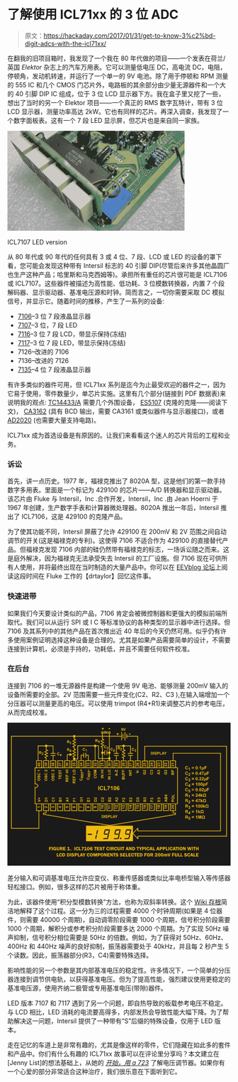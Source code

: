 # 了解使用 ICL71xx 的 3 位 ADC

> 原文：<https://hackaday.com/2017/01/31/get-to-know-3%c2%bd-digit-adcs-with-the-icl71xx/>

在翻我的旧项目箱时，我发现了一个我在 80 年代做的项目——一个发表在荷兰/英国 *Elektor* 杂志上的汽车万用表。它可以测量低电压 DC，高电流 DC，电阻，停顿角，发动机转速，并运行了一个单一的 9V 电池。除了用于停顿和 RPM 测量的 555 IC 和几个 CMOS 门芯片外，电路板的其余部分由少量无源器件和一个大的 40 引脚 DIP IC 组成，位于 3 位 LCD 显示器下方。我在盒子里又挖了一些，想出了当时的另一个 Elektor 项目——一个真正的 RMS 数字瓦特计，带有 3 位 LCD 显示器，测量功率高达 2kW。它也有同样的芯片。再深入调查，我发现了一个数字面板表。这有一个 7 段 LED 显示屏，但芯片也是来自同一家族。

![ICL7107 LED version](img/9ce9cda8a48b55f94d6725113e1dc9a4.png)

ICL7107 LED version

从 80 年代或 90 年代的任何具有 3 或 4 位、7 段、LCD 或 LED 的设备的罩下看，您可能会发现这种带有 Intersil 标志的 40 引脚 DIP(尽管后来许多其他晶圆厂也生产这种产品；哈里斯和马克西姆等)。承担所有重任的芯片很可能是 ICL7106 或 ICL7107。这些器件被描述为高性能、低功耗、3 位模数转换器，内置 7 个段解码器、显示驱动器、基准电压源和时钟。简而言之，一切你需要采取 DC 模拟信号，并显示它。随着时间的推移，产生了一系列的设备:

*   [7106](http://www.intersil.com/en/products/data-converters/precision-a-d-converters/integrating-display-output-a-d-converters/ICL7106.html)–3 位 7 段液晶显示器
*   [7107](http://www.intersil.com/en/products/data-converters/precision-a-d-converters/integrating-display-output-a-d-converters/ICL7106.html)–3 位，7 段 LED
*   [7116](https://www.maximintegrated.com/en/products/analog/data-converters/analog-to-digital-converters/ICL7116.html)–3 位 7 段 LCD，带显示保持(冻结)
*   [7117](https://www.maximintegrated.com/en/products/analog/data-converters/analog-to-digital-converters/ICL7116.html)–3 位 7 段 LED，带显示保持(冻结)
*   7126–改进的 7106
*   7136–改进的 7126
*   [7135](http://www.intersil.com/en/products/data-converters/precision-a-d-converters/integrating-display-output-a-d-converters/ICL7135.html)–4 位 7 段液晶显示器

有许多类似的器件可用，但 ICL71xx 系列是迄今为止最受欢迎的器件之一，因为它易于使用，零件数量少，单芯片实施。这里有几个部分(链接到 PDF 数据表)来说明我的观点: [TC14433/A](http://ww1.microchip.com/downloads/en/DeviceDoc/21394d.pdf) 需要几个外围设备， [ES5107](http://www.cyrustek.com.tw/spec/ES5107.pdf) (克隆的克隆——阅读下文)， [CA3162](https://www.intersil.com/content/dam/Intersil/documents/ca31/ca3162.pdf) (具有 BCD 输出，需要 CA3161 或类似器件与显示器接口)，或者 [AD2020](http://www.analog.com/media/en/technical-documentation/obsolete-data-sheets/AD2020.pdf) (也需要大量支持电路)。

ICL71xx 成为首选设备是有原因的。让我们来看看这个迷人的芯片背后的工程和业务。

### 诉讼

首先，讲一点历史。1977 年，福禄克推出了 8020A 型，这是他们的第一款手持数字多用表。里面是一个标记为 429100 的芯片——A/D 转换器和显示驱动器。该芯片由 Fluke 与 Intersil，Inc .合作开发，Intersil，Inc .由 Jean Hoerni 于 1967 年创建，生产数字手表和计算器微处理器。8020A 推出一年后，Intersil 推出了 ICL7106，这是 429100 的克隆产品。

为了使其功能不同，Intersil 屏蔽了允许 429100 在 200mV 和 2V 范围之间自动调节的开关(这是福禄克的专利)。这使得 7106 不适合作为 429100 的直接替代产品。但福禄克发现 7106 内部的硅仍然带有福禄克的标志，一场诉讼随之而来。这是庭外解决，因为福禄克无法承受失去 Intersil 的工厂设施。但 7106 现在可供所有人使用，并将最终出现在当时制造的大量产品中。你可以在 [EEVblog 论坛](http://www.eevblog.com/forum/testgear/history-of-the-fluke-8020-series/)上阅读这段时间在 Fluke 工作的【drtaylor】回忆这件事。

### 快速进带

如果我们今天要设计类似的产品，7106 肯定会被微控制器和更强大的模拟前端所取代。我们可以从运行 SPI 或 I C 等标准协议的各种类型的显示器中进行选择。但 7106 及其系列中的其他产品在首次推出近 40 年后的今天仍然可用。似乎仍有许多使用案例证明选择这种设备是合理的。尤其是如果产品需要简单的设计，不需要连接到计算机，必须是手持的，功耗低，并且不需要任何软件校准。

### 在后台

连接到 7106 的一堆无源器件是构建一个使用 9V 电池、能够测量 200mV 输入的设备所需要的全部。2V 范围需要一些元件变化(C2、R2、C3 ),在输入端增加一个分压器可以测量更高的电压。可以使用 trimpot (R4+R1)来调整芯片的参考电压，从而完成校准。

![7106 reference circuit](img/6342fd4fe1249e9a9115c43044fbf544.png)

差分输入和可调基准电压允许应变仪、称重传感器或类似比率电桥型输入等传感器轻松接口。例如，很多这样的芯片被用于称体重。

为此，该器件使用“积分型模数转换”方法，也称为双斜率转换。这个 [Wiki 存根](https://en.wikipedia.org/wiki/Analog-to-digital_converter#Integrating)简洁地解释了这个过程。这一分为三的过程需要 4000 个时钟周期(如果是 4 位器件，则需要 40000 个周期)，自动调零阶段需要 1000 个周期，信号积分阶段需要 1000 个周期，解积分或参考积分阶段需要多达 2000 个周期。为了实现 50Hz 噪声抑制，信号积分相位需要是 50Hz 的倍数。例如，为了获得对 50Hz、60Hz、400Hz 和 440Hz 噪声的良好抑制，振荡器需要处于 40kHz，并且每 2 秒产生 5 个读数。因此，振荡器部分(R3，C4)需要特殊选择。

影响性能的另一个参数是其内部基准电压的稳定性。许多情况下，一个简单的分压器连接到调节供电轨，以获得基准电压。但为了提高性能，强烈建议使用更稳定的基准电压源，使用齐纳二极管或专用基准电压(带隙)器件。

LED 版本 7107 和 7117 遇到了另一个问题，即自热导致的板载参考电压不稳定。与 LCD 相比，LED 消耗的电流要高得多，内部发热会导致性能大幅下降。为了帮助解决这一问题，Intersil 提供了一种带有“S”后缀的特殊设备，仅用于 LED 版本。

走在记忆的车道上是非常有趣的，尤其是像这样的零件，它们隐藏在如此多的套件和产品中。你们有什么有趣的 ICL71xx 故事可以在评论里分享吗？本文建立在[Jenny List]的想法基础上，从她的 *[开始，用 a 723](http://hackaday.com/2016/12/02/get-to-know-voltage-regulators-with-a-723/)* 了解电压调节器。如果你有一个心爱的部分非常适合这种治疗，我们很乐意在下面听到它。